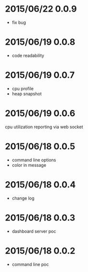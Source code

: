 # 2015/06/22 0.0.9

- fix bug

# 2015/06/19 0.0.8

- code readability

# 2015/06/19 0.0.7
 
- cpu profile
- heap snapshot

# 2015/06/19 0.0.6 

cpu utilization reporting via web socket

# 2015/06/18 0.0.5

- command line options
- color in message

# 2015/06/18 0.0.4 

- change log

# 2015/06/18 0.0.3

- dashboard server poc

# 2015/06/18 0.0.2

- command line poc